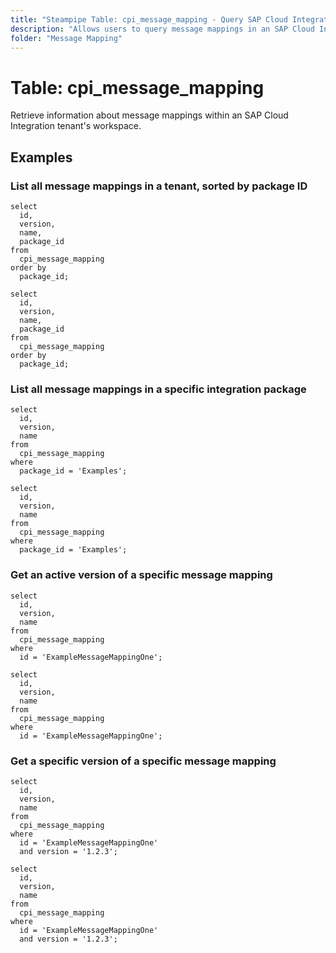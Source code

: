 ```yaml
---
title: "Steampipe Table: cpi_message_mapping - Query SAP Cloud Integration message mappings using SQL"
description: "Allows users to query message mappings in an SAP Cloud Integration tenant. This table provides information about message mappings, including message mapping ID, version, name and description."
folder: "Message Mapping"
---
```


# Table: cpi_message_mapping

Retrieve information about message mappings within an SAP Cloud Integration tenant's workspace.

## Examples

### List all message mappings in a tenant, sorted by package ID

```sql+postgres
select
  id,
  version,
  name,
  package_id
from
  cpi_message_mapping
order by
  package_id;
```

```sql+sqlite
select
  id,
  version,
  name,
  package_id
from
  cpi_message_mapping
order by
  package_id;
```

### List all message mappings in a specific integration package

```sql+postgres
select
  id,
  version,
  name
from
  cpi_message_mapping
where
  package_id = 'Examples';
```

```sql+sqlite
select
  id,
  version,
  name
from
  cpi_message_mapping
where
  package_id = 'Examples';
```

### Get an active version of a specific message mapping

```sql+postgres
select
  id,
  version,
  name
from
  cpi_message_mapping
where
  id = 'ExampleMessageMappingOne';
```

```sql+sqlite
select
  id,
  version,
  name
from
  cpi_message_mapping
where
  id = 'ExampleMessageMappingOne';
```

### Get a specific version of a specific message mapping

```sql+postgres
select
  id,
  version,
  name
from
  cpi_message_mapping
where
  id = 'ExampleMessageMappingOne'
  and version = '1.2.3';
```

```sql+sqlite
select
  id,
  version,
  name
from
  cpi_message_mapping
where
  id = 'ExampleMessageMappingOne'
  and version = '1.2.3';
```
